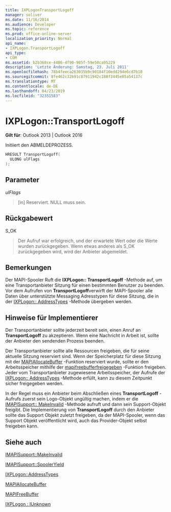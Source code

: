 ```yaml
---
title: IXPLogonTransportLogoff
manager: soliver
ms.date: 11/16/2014
ms.audience: Developer
ms.topic: reference
ms.prod: office-online-server
localization_priority: Normal
api_name:
- IXPLogon.TransportLogoff
api_type:
- COM
ms.assetid: b2b368ce-4486-4f90-985f-59e50ca95229
description: 'Letzte Änderung: Samstag, 23. Juli 2011'
ms.openlocfilehash: 78b4feeca263035b9c90184f10edd294e6cd7b10
ms.sourcegitcommit: 8fe462c32b91c87911942c188f3445e85a54137c
ms.translationtype: MT
ms.contentlocale: de-DE
ms.lasthandoff: 04/23/2019
ms.locfileid: "32351583"
---
```

# <a name="ixplogontransportlogoff"></a>IXPLogon::TransportLogoff

  
  
**Gilt für**: Outlook 2013 | Outlook 2016 
  
Initiiert den ABMELDEPROZESS. 
  
```cpp
HRESULT TransportLogoff(
  ULONG ulFlags
);
```

## <a name="parameters"></a>Parameter

 _ulFlags_
  
> [in] Reserviert. NULL muss sein.
    
## <a name="return-value"></a>Rückgabewert

S_OK 
  
> Der Aufruf war erfolgreich, und der erwartete Wert oder die Werte wurden zurückgegeben. Wenn etwas anderes als S_OK zurückgegeben wird, wird der Anbieter abgemeldet.
    
## <a name="remarks"></a>Bemerkungen

Der MAPI-Spooler Ruft die **IXPLogon:: TransportLogoff** -Methode auf, um eine Transportanbieter Sitzung für einen bestimmten Benutzer zu beenden. Vor dem Aufrufen von **TransportLogoff**verwirft der MAPI-Spooler alle Daten über unterstützte Messaging Adresstypen für diese Sitzung, die in der [IXPLogon:: AddressTypes](ixplogon-addresstypes.md) -Methode übergeben werden. 
  
## <a name="notes-to-implementers"></a>Hinweise für Implementierer

Der Transportanbieter sollte jederzeit bereit sein, einen Anruf an **TransportLogoff** zu akzeptieren. Wenn eine Nachricht in Arbeit ist, sollte der Anbieter den sendenden Prozess beenden. 
  
Der Transportanbieter sollte alle Ressourcen freigeben, die für seine aktuelle Sitzung reserviert sind. Wenn der Speicherplatz für diese Sitzung mit der [MAPIAllocateBuffer](mapiallocatebuffer.md) -Funktion reserviert wurde, sollte er den Arbeitsspeicher mithilfe der [mapifreebufferfreigegeben](mapifreebuffer.md) -Funktion freigeben. Jeder vom Transportanbieter zugewiesene Arbeitsspeicher, der Aufrufe der [IXPLogon:: AddressTypes](ixplogon-addresstypes.md) -Methode erfüllt, kann zu diesem Zeitpunkt sicher freigegeben werden. 
  
In der Regel muss ein Anbieter beim Abschließen eines **TransportLogoff** -Aufrufs zuerst sein Logo-Objekt ungültig machen, indem er die [IMAPISupport:: MakeInvalid](imapisupport-makeinvalid.md) -Methode aufruft und dann sein Support-Objekt freigibt. Die Implementierung von **TransportLogoff** durch den Anbieter sollte das Support Objekt zuletzt freigeben, da der MAPI-Spooler, wenn das Support Objekt veröffentlicht wird, auch das Provider-Objekt selbst freigeben kann. 
  
## <a name="see-also"></a>Siehe auch



[IMAPISupport::MakeInvalid](imapisupport-makeinvalid.md)
  
[IMAPISupport::SpoolerYield](imapisupport-spooleryield.md)
  
[IXPLogon::AddressTypes](ixplogon-addresstypes.md)
  
[MAPIAllocateBuffer](mapiallocatebuffer.md)
  
[MAPIFreeBuffer](mapifreebuffer.md)
  
[IXPLogon : IUnknown](ixplogoniunknown.md)

